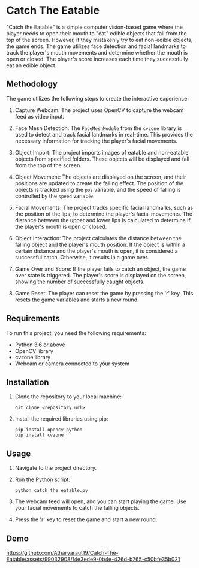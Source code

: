 
# Catch The Eatable

"Catch the Eatable" is a simple computer vision-based game where the player needs to open their mouth to "eat" edible objects that fall from the top of the screen. However, if they mistakenly try to eat non-edible objects, the game ends. The game utilizes face detection and facial landmarks to track the player's mouth movements and determine whether the mouth is open or closed. The player's score increases each time they successfully eat an edible object.

## Methodology

The game utilizes the following steps to create the interactive experience:

1. Capture Webcam: The project uses OpenCV to capture the webcam feed as video input.

2. Face Mesh Detection: The `FaceMeshModule` from the `cvzone` library is used to detect and track facial landmarks in real-time. This provides the necessary information for tracking the player's facial movements.

3. Object Import: The project imports images of eatable and non-eatable objects from specified folders. These objects will be displayed and fall from the top of the screen.

4. Object Movement: The objects are displayed on the screen, and their positions are updated to create the falling effect. The position of the objects is tracked using the `pos` variable, and the speed of falling is controlled by the `speed` variable.

5. Facial Movements: The project tracks specific facial landmarks, such as the position of the lips, to determine the player's facial movements. The distance between the upper and lower lips is calculated to determine if the player's mouth is open or closed.

6. Object Interaction: The project calculates the distance between the falling object and the player's mouth position. If the object is within a certain distance and the player's mouth is open, it is considered a successful catch. Otherwise, it results in a game over.

7. Game Over and Score: If the player fails to catch an object, the game over state is triggered. The player's score is displayed on the screen, showing the number of successfully caught objects.

8. Game Reset: The player can reset the game by pressing the 'r' key. This resets the game variables and starts a new round.

## Requirements

To run this project, you need the following requirements:

- Python 3.6 or above
- OpenCV library
- cvzone library
- Webcam or camera connected to your system

## Installation

1. Clone the repository to your local machine:
   ```
   git clone <repository_url>
   ```

2. Install the required libraries using pip:
   ```
   pip install opencv-python
   pip install cvzone
   ```

## Usage

1. Navigate to the project directory.

2. Run the Python script:
   ```
   python catch_the_eatable.py
   ```

3. The webcam feed will open, and you can start playing the game. Use your facial movements to catch the falling objects.

4. Press the 'r' key to reset the game and start a new round.


## Demo

https://github.com/Atharvaraut19/Catch-The-Eatable/assets/99032908/f4e3ede9-0b4e-426d-b765-c50bfe35b021



